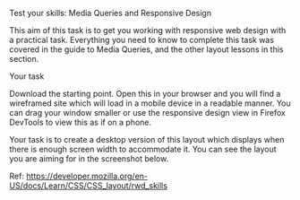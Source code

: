 Test your skills: Media Queries and Responsive Design

This aim of this task is to get you working with responsive web design with a practical task. Everything you need to know to complete this task was covered in the guide to Media Queries, and the other layout lessons in this section.

Your task

Download the starting point. Open this in your browser and you will find a wireframed site which will load in a mobile device in a readable manner. You can drag your window smaller or use the responsive design view in Firefox DevTools to view this as if on a phone.

Your task is to create a desktop version of this layout which displays when there is enough screen width to accommodate it. You can see the layout you are aiming for in the screenshot below.

Ref: https://developer.mozilla.org/en-US/docs/Learn/CSS/CSS_layout/rwd_skills
